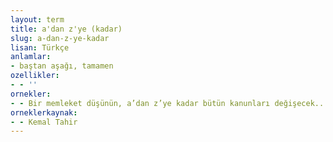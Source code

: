 ```yaml
---
layout: term
title: a'dan z'ye (kadar)
slug: a-dan-z-ye-kadar
lisan: Türkçe
anlamlar:
- baştan aşağı, tamamen
ozellikler:
- - ''
ornekler:
- - Bir memleket düşünün, a’dan z’ye kadar bütün kanunları değişecek...
orneklerkaynak:
- - Kemal Tahir
---
```

